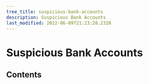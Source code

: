 ```yaml
---
tree_title: suspicious-bank-accounts
description: Suspicious Bank Accounts
last_modified: 2022-06-09T21:23:28.2328
---
```


# Suspicious Bank Accounts

## Contents
